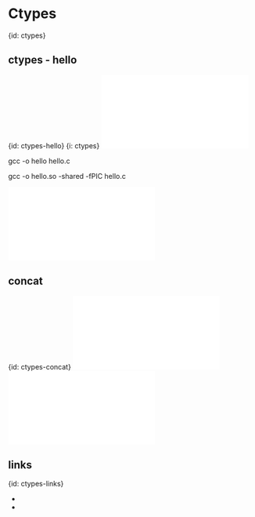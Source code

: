 # Ctypes
{id: ctypes}

## ctypes - hello
{id: ctypes-hello}
{i: ctypes}
![](examples/c/hello.c)

gcc -o hello hello.c 


gcc -o hello.so -shared -fPIC hello.c

![](examples/c/hello.py)


## concat
{id: ctypes-concat}
![](examples/c/more.c)
![](examples/c/more.py)



## links
{id: ctypes-links}

* <a href="http://docs.python.org/2/library/ctypes.html"></a>
* <a href="http://jjd-comp.che.wisc.edu/index.php/PythonCtypesTutorial"></a>






